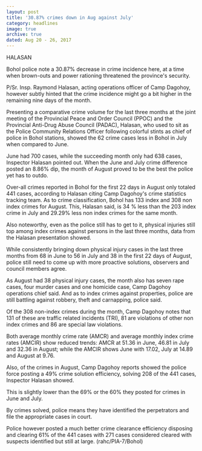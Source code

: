 ```yaml
---
layout: post
title: '30.87% crimes down in Aug against July'
category: headlines
image: true
archive: true
dated: Aug 20 - 26, 2017
---
```


HALASAN

Bohol police note a 30.87% decrease in crime incidence here, at a time when brown-outs and power rationing threatened the province's security.

P/Sr. Insp. Raymond Halasan, acting operations officer of Camp Dagohoy, however subtly hinted that the crime incidence might go a bit higher in the remaining nine days of the month.

Presenting a comparative crime volume for the last three months at the joint meeting of the Provincial Peace and Order Council (PPOC) and the Provincial Anti-Drug Abuse Council (PADAC), Halasan, who used to sit as the Police Community Relations Officer following colorful stints as chief of police in Bohol stations, showed the 62 crime cases less in Bohol in July when compared to June.

June had 700 cases, while the succeeding month only had 638 cases, Inspector Halasan pointed out.
When the June and July crime difference posted an 8.86% dip, the month of August proved to be the best the police yet has to outdo.

Over-all crimes reported in Bohol for the first 22 days in August only totaled 441 cases, according to Halasan citing Camp Dagohoy's crime statistics tracking team.
As to crime classification, Bohol has 133 index and 308 non index crimes for August.
This, Halasan said, is 34 % less than the 203 index crime in July and 29.29% less non index crimes for the same month.

Also noteworthy, even as the police still has to get to it, physical injuries still top among index crimes against persons in the last three months, data from the Halasan presentation showed.

While consistently bringing down physical injury cases in the last three months from 68 in June to 56 in July and 38 in the first 22 days of August, police still need to come up with more proactive solutions, observers and council members agree.

As August had 38 physical injury cases, the month also has seven rape cases, four murder cases and one homicide case, Camp Dagohoy operations chief said.
And as to index crimes against properties, police are still battling against robbery, theft and carnapping, police said. 

Of the 308 non-index crimes during the month, Camp Dagohoy notes that 131 of these are traffic related incidents (TRI), 81 are violations of other non index crimes and 86 are special law violations.

Both average monthly crime rate (AMCR) and average monthly index crime rates (AMCIR) show reduced trends: AMCR at 51.36 in June, 46.81 in July and 32.36 in August; while the AMCIR shows June with 17.02, July at 14.89 and August at 9.76.

Also, of the crimes in August, Camp Dagohoy reports showed the police force posting a 49% crime solution efficiency, solving 208 of the 441 cases, Inspector Halasan showed.

This is slightly lower than the 69% or the 60% they posted for crimes in June and July.

By crimes solved, police means they have identified the perpetrators and file the appropriate cases in court.

Police however posted a much better crime clearance efficiency disposing and clearing 61% of the 441 cases with 271 cases considered cleared with suspects identified but still at large. (rahc/PIA-7/Bohol)

